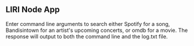 ## LIRI Node App

Enter command line arguments to search either Spotify for a song, Bandisintown for an artist's upcoming concerts, or omdb for a movie. The response will output to both the command line and the log.txt file.